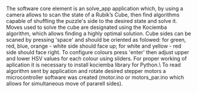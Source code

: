 The software core element is an solve_app application which, by using a camera allows to scan the state of a Rubik’s Cube, then find algorithms capable of shuffling the puzzle's side to the desired state and solve it. Moves used to solve the cube are designated using the Kociemba algorithm, which allows finding a highly optimal solution. Cube sides can be scaned by pressing 'space' and should be oriented as folowed: for green, red, blue, orange - white side should face up; for white and yellow - red side should face right. To configure colours press 'enter' then adjust upper and lower HSV values for each colour using sliders. For proper working of aplication it is necessary to install kociemba library for Python.\ 
To read algorithm sent by application and rotate desired stepper motors a microcontroller software was created (motor.ino or motors_par.ino which allows for simultaneous move of pararell sides).

